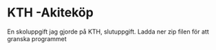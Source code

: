 # KTH -Akiteköp

En skoluppgift jag gjorde på KTH, slutuppgift. Ladda ner zip filen för att granska programmet
